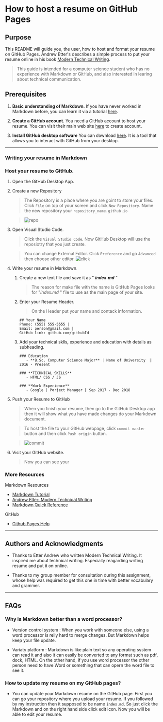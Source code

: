 # How to host a resume on GitHub Pages

## Purpose

This README will guide you, the user, how to host and format your resume on GitHub Pages. Andrew Etter's describes a simple process to put your resume online in his book [Modern Technical Writing](https://www.amazon.ca/Modern-Technical-Writing-Introduction-Documentation-ebook/dp/B01A2QL9SS).

> This guide is intended for a computer science student who has no experience with Markdown or GitHub, and also interested in learing about technical communication.

## Prerequisites

1. **Basic understanding of Markdown.**
   If you have never worked in Markdown before, you can learn it via a tutorial [here](#More-Resources).

2. **Create a GitHub account.** You need a GitHub account to host your resume. You can visit their main web site [here](https://github.com/join) to create account.

3. **Install GitHub desktop software** You can download [here](https://desktop.github.com/). It is a tool that allows you to interact with GitHub from your desktop.

---

### Writing your resume in Markdown

### Host your resume to GitHub.

1.  Open the GitHub Desktop App.

1.  Create a new Repository

    > The Repository is a place where you are goint to store your files.
    > Click `File` on top of your screen and click `New Repository`.
    > Name the new repository your `repository_name.github.io`

    >![repo](https://user-images.githubusercontent.com/57551793/97372034-a4851e00-1880-11eb-9bf4-3bb03aaa6ce9.gif)

1. Open Visual Studio Code.

   > Click the `Visual Studio Code`. Now GitHub Desktop will use the reposiotry that you just create.

   > You can change External Editor. Click `Preference` and go `Advanced` then choose other editor.
   >![click](https://user-images.githubusercontent.com/57551793/97372256-34c36300-1881-11eb-918e-e5dcbcf97838.png)

1. Write your resume in Markdown.

   1. Create a new text file and save it as " **_index<i></i>.md_** "

      > The reason for make file with the name is GitHub Pages looks for "_index<i></i>.md_ " file to use as the main page of your site.

   1. Enter your Resume Header.

      > On the Header put your name and contack information.

      ```
      ## Your Name
      Phone: (555) 555-5555 |
      Email: person@gmail.com |
      GitHub link: github.com/githubId
      ```

   1. Add your technical sklls, experience and education with details as subheading.

      ```
      ### Education
         - **B.Sc. Computer Science Major** | Name of University  | 2016 - Present

      ### **TECHNICAL SKILLS**
         - HTML/ CSS / JS

      ### **Work Experience**
         - Google | Porject Manager | Sep 2017 - Dec 2018

      ```

1. Push your Resume to GitHub

   > When you finish your resume, then go to the GitHub Desktop app then it will show what you have made changes do your Markdown document.

   > To host the file to your GitHub webpage, click `commit master` button and then click `Push origin` button.
   
   > ![commit](https://user-images.githubusercontent.com/57551793/97372613-072ae980-1882-11eb-8252-5f538e6a8daa.gif)

1. Visit your GitHub website.

   > Now you can see your

### More Resources

Markdown Resources

- [Markdown Tutorial](https://www.markdowntutorial.com/)
- [Andrew Etter: Modern Technical Writing](https://www.amazon.ca/Modern-Technical-Writing-Introduction-Documentation-ebook/dp/B01A2QL9SS)
- [Markdown Quick Reference](https://github.com/adam-p/markdown-here/wiki/Markdown-Cheatsheet)

GitHub

- [Github Pages Help](https://help.github.com/en/github/working-with-github-pages)

---

## Authors and Acknowledgments

- Thanks to Etter Andrew who written Modern Technical Writing. It inspired me about technical writing. Especially reagarding writing resume and put it on online.

- Thanks to my group member for consultation during this assignment, whose help was required to get this one in time with better vocabulary and grammer.

---

## FAQs

### **Why is Markdown better than a word processor?**

- Version control system : When you work with someone else, using a word processor is relly hard to merge changes. But Markdown helps keep your file update.

- Variaty platform : Markdown is like plain text so any operating system can read it and also it can easily be converted to any format such as pdf, dock, HTML. On the other hand, if you use word processor the other person need to have Word or something that can opern the word file to see it.

### **How to update my resume on my GitHub pages?**

- You can update your Markdown resume on the GitHub page. First you can go your repository where you upload your resume. If you followed by my instruction then it supposed to be name `index.md`. So just click the Markdown and on the right hand side click edit icon. Now you will be able to edit your resume.
